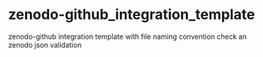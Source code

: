 # zenodo-github_integration_template
zenodo-github integration template with file naming convention check an zenodo json validation
